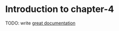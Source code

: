# Introduction to chapter-4

TODO: write [great documentation](http://jacobian.org/writing/what-to-write/)

